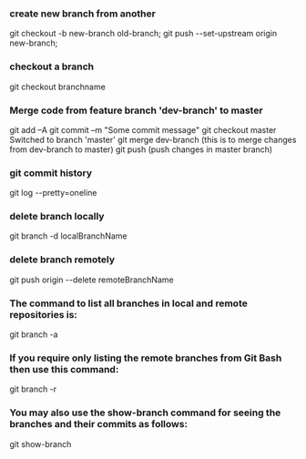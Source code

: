 

### create new branch from another

git checkout -b new-branch old-branch;
git push --set-upstream origin new-branch;

### checkout a branch

git checkout branchname

### Merge code from feature branch 'dev-branch' to master

 git add –A
 git commit –m "Some commit message"
 git checkout master
Switched to branch 'master'
 git merge dev-branch  (this is to merge changes from dev-branch to master)
git push (push changes in master branch)


### git commit history 

git log --pretty=oneline

### delete branch locally
git branch -d localBranchName

### delete branch remotely
git push origin --delete remoteBranchName

### The command to list all branches in local and remote repositories is:

git branch -a

### If you require only listing the remote branches from Git Bash then use this command:

git branch -r

### You may also use the show-branch command for seeing the branches and their commits as follows:

git show-branch


